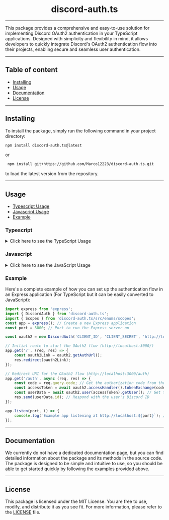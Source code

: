 # <center>  discord-auth.ts

---
This package provides a comprehensive and easy-to-use solution for implementing Discord OAuth2 authentication in your TypeScript applications. Designed with simplicity and flexibility in mind, it allows developers to quickly integrate Discord's OAuth2 authentication flow into their projects, enabling secure and seamless user authentication. </center>

---
## Table of content
- [Installing](#installing)
- [Usage](#usage)
- [Documentation](#documentation)
- [License](#license)

---

## Installing
To install the package, simply run the following command in your project directory:

```bash 
npm install discord-auth.ts@latest
```

or

```bash
 npm install git+https://github.com/Marco12223/discord-auth.ts.git
```

to load the latest version from the repository.

---

## Usage
 - [Typescript Usage](#typescript)
 - [Javascript Usage](#javascript)
 - [Example](#example)

### Typescript
<details>
    <summary>Click here to see the TypeScript Usage</summary>
To use the package, you need to create a new instance of the `DiscordAuth` class and provide the necessary configuration options. Here's an example of how you can set up the authentication flow in your application:

```typescript
import { DiscordAuth } from 'discord-auth.ts';
import { IDENTIFY, EMAIL } from 'discord-auth.ts/src/enums/scopes';

const oauth2 = new DiscordAuth('CLIENT_ID', 'CLIENT_SECRET', 'REDIRECT_URI', [IDENTIFY, EMAIL]);
````
The `DiscordAuth` class takes four parameters:
- `CLIENT_ID`: Your Discord application's client ID.
- `CLIENT_SECRET`: Your Discord application's client secret.
- `REDIRECT_URI`: The URI to redirect users to after authentication.
- `SCOPES`: An array of OAuth2 scopes to request from the user.

Once you've created an instance of the `DiscordAuth` class, you can use its methods to generate the necessary URLs and handle the authentication flow. Here's an example of how you can generate the authorization URL and redirect users to it:

```typescript
const oauth2Link = oauth2.getAuthUrl();
```

This will return a URL that you can redirect users to in order to start the authentication flow. After the user has authenticated with Discord, they will be redirected back to the `REDIRECT_URI` you provided earlier. You can then use the `tokenExchange` method to exchange the authorization code for an access token:

```typescript
const code = req.query.code; // Get the authorization code from the request (Express example), of course you can get it from anywhere.
const token = await oauth2.accessHandler().tokenExchange(code)
```

This will return an object containing the access token, refresh token, and token expiration time. You can use the access token to make authenticated requests to the Discord API on behalf of the user.

</details>

### Javascript
<details>
    <summary>Click here to see the JavaScript Usage</summary>

To use the package in JavaScript, you can follow the same steps as in TypeScript, but without the type annotations. Here's an example of how you can set up the authentication flow in your application:

```javascript
const { DiscordAuth } = require('discord-auth.ts/dist/discordAuth.js');
const { IDENTIFY, EMAIL } = require('discord-auth.ts/dist/enums/scopes.js');

const oauth2 = new DiscordAuth('CLIENT_ID', 'CLIENT_SECRET', 'REDIRECT_URI', [IDENTIFY, EMAIL]);
```

The `DiscordAuth` class takes four parameters:
- `CLIENT_ID`: Your Discord application's client ID.
- `CLIENT_SECRET`: Your Discord application's client secret.
- `REDIRECT_URI`: The URI to redirect users to after authentication.
- `SCOPES`: An array of OAuth2 scopes to request from the user.

Once you've created an instance of the `DiscordAuth` class, you can use its methods to generate the necessary URLs and handle the authentication flow. Here's an example of how you can generate the authorization URL and redirect users to it:

```javascript
const oauth2Link = oauth2.getAuthUrl();
```

This will return a URL that you can redirect users to in order to start the authentication flow. After the user has authenticated with Discord, they will be redirected back to the `REDIRECT_URI` you provided earlier. You can then use the `tokenExchange` method to exchange the authorization code for an access token:

```javascript
const code = req.query.code; // Get the authorization code from the request (Express example), of course you can get it from anywhere.
const token = await oauth2.accessHandler().tokenExchange(code)
```

This will return an object containing the access token, refresh token, and token expiration time. You can use the access token to make authenticated requests to the Discord API on behalf of the user.

</details>

### Example

Here's a complete example of how you can set up the authentication flow in an Express application (For TypeScript but it can be easily converted to JavaScript):

```typescript
import express from 'express';
import { DiscordAuth } from 'discord-auth.ts';
import { Scopes } from 'discord-auth.ts/src/enums/scopes';
const app = express(); // Create a new Express application
const port = 3000; // Port to run the Express server on

const oauth2 = new DiscordAuth('CLIENT_ID', 'CLIENT_SECRET', 'http://localhost:3000/auth', [Scopes.IDENTIFY, Scopes.EMAIL]); // Create a new instance of the DiscordAuth class

// Initial route to start the OAuth2 flow (http://localhost:3000/)
app.get('/', (req, res) => {
    const oauth2Link = oauth2.getAuthUrl();
    res.redirect(oauth2Link);
});

// Redirect URI for the OAuth2 flow (http://localhost:3000/auth)
app.get('/auth', async (req, res) => {
    const code = req.query.code; // Get the authorization code from the request
    const accessToken = await oauth2.accessHandler().tokenExchange(code); // Exchange the authorization code for an access token
    const userData = await oauth2.user(accessToken).getUser(); // Get the user's information from Discord
    res.send(userData.id); // Respond with the user's Discord ID
});

app.listen(port, () => {
    console.log(`Example app listening at http://localhost:${port}`); // Start the Express server
});
```

---

## Documentation
We currently do not have a dedicated documentation page, but you can find detailed information about the package and its methods in the source code. The package is designed to be simple and intuitive to use, so you should be able to get started quickly by following the examples provided above.

---

## License
This package is licensed under the MIT License. You are free to use, modify, and distribute it as you see fit. For more information, please refer to the [LICENSE](LICENSE) file.